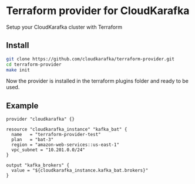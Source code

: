 # Terraform provider for CloudKarafka

Setup your CloudKarafka cluster with Terraform

## Install

```sh
git clone https://github.com/cloudkarafka/terraform-provider.git
cd terraform-provider
make init
```

Now the provider is installed in the terraform plugins folder and ready to be used.

## Example

```hcl
provider "cloudkarafka" {}

resource "cloudkarafka_instance" "kafka_bat" {
  name   = "terraform-provider-test"
  plan   = "bat-3"
  region = "amazon-web-services::us-east-1"
  vpc_subnet = "10.201.0.0/24"
}

output "kafka_brokers" {
  value = "${cloudkarafka_instance.kafka_bat.brokers}"
}
```



